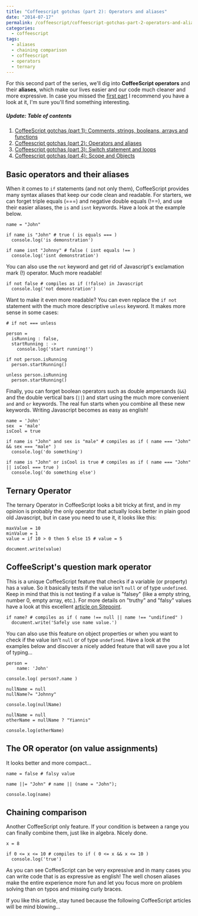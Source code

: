 ```yaml
---
title: "Coffeescript gotchas (part 2): Operators and aliases"
date: "2014-07-17"
permalink: /coffeescript/coffeescript-gotchas-part-2-operators-and-aliases/
categories:
  - coffeescript
tags:
  - aliases
  - chaining comparison
  - coffeescript
  - operators
  - ternary
---
```


For this second part of the series, we'll dig into **CoffeeScript operators** and their **aliases**, which make our lives easier and our code much cleaner and more expressive. In case you missed the [first part](http://phrappe.com/coffeescript/coffeescript-gotchas-part-1-comments-strings-booleans-arrays-and-functions/ "CoffeeScript gotchas (part 1): Comments, strings, booleans, arrays and functions") I recommend you have a look at it, I'm sure you'll find something interesting.

##### Update: Table of contents

1. [CoffeeScript gotchas (part 1): Comments, strings, booleans, arrays and functions](http://phrappe.com/coffeescript/coffeescript-gotchas-part-1-comments-strings-booleans-arrays-and-functions/)
2. [Coffeescript gotchas (part 2): Operators and aliases](http://phrappe.com/coffeescript/coffeescript-gotchas-part-2-operators-and-aliases/)
3. [Coffeescript gotchas (part 3): Switch statement and loops](http://phrappe.com/coffeescript/coffeescript-gotchas-part-3-switch-statement-and-loops/)
4. [Coffeescript gotchas (part 4): Scope and Objects](http://phrappe.com/coffeescript/coffeescript-gotchas-part-4-scope-and-objects/)

## Basic operators and their aliases

When it comes to `if` statements (and not only them), CoffeeScript provides many syntax aliases that keep our code clean and readable. For starters, we can forget triple equals (===) and negative double equals (!==), and use their easier aliases, the `is` and `isnt` keywords. Have a look at the example below.

```
name = "John"

if name is "John" # true ( is equals === )
  console.log('is demonstration')

if name isnt "Johnny" # false ( isnt equals !== )
  console.log('isnt demonstration')
```

You can also use the `not` keyword and get rid of Javascript's exclamation mark (!) operator. Much more readable!

```
if not false # compiles as if (!false) in Javascript
  console.log('not demonstration')
```

Want to make it even more readable? You can even replace the `if not` statement with the much more descriptive `unless` keyword. It makes more sense in some cases:

```
# if not === unless

person =
  isRunning : false,
  startRunning : ->
  	console.log('start running!')

if not person.isRunning
  person.startRunning()

unless person.isRunning
  person.startRunning()
```

Finally, you can forget boolean operators such as double ampersands (`&&`) and the double vertical bars (`||`) and start using the much more convenient `and` and `or` keywords. The real fun starts when you combine all these new keywords. Writing Javascript becomes as easy as english!

```
name = 'John'
sex  = 'male'
isCool = true

if name is "John" and sex is "male" # compiles as if ( name === "John" && sex === "male" )
  console.log('do something')

if name is "John" or isCool is true # compiles as if ( name === "John" || isCool === true )
  console.log('do something else')
```

## Ternary Operator

The ternary Operator in CoffeeScript looks a bit tricky at first, and in my opinion is probably the only operator that actually looks better in plain good old Javascript, but in case you need to use it, it looks like this:

```
maxValue = 10
minValue = 1
value = if 10 > 0 then 5 else 15 # value = 5

document.write(value)
```

## CoffeeScript's question mark operator

This is a unique CoffeeScript feature that checks if a variable (or property) has a value. So it basically tests if the value isn't `null` or of type `undefined`. Keep in mind that this is not testing if a value is "falsey" (like a empty string, number 0, empty array, etc.). For more details on "truthy" and "falsy" values have a look at this excellent [article on Sitepoint](http://www.sitepoint.com/javascript-truthy-falsy/ "Truthy and Falsy: When All is Not Equal in JavaScript").

```
if name? # compiles as if ( name !== null || name !== "undifined" )
  document.write('Safely use name value.')
```

You can also use this feature on object properties or when you want to check if the value isn't `null` or of type `undefined`. Have a look at the examples below and discover a nicely added feature that will save you a lot of typing...

```
person =
	name: 'John'

console.log( person?.name )

nullName = null
nullName?= "Johnny"

console.log(nullName)

nullName = null
otherName = nullName ? "Yiannis"

console.log(otherName)
```

## The OR operator (on value assignments)

It looks better and more compact...

```
name = false # falsy value

name ||= "John" # name || (name = "John");

console.log(name)
```

## Chaining comparison

Another CoffeeScript only feature. If your condition is between a range you can finally combine them, just like in algebra. Nicely done.

```
x = 8

if 0 <= x <= 10 # compiles to if ( 0 <= x && x <= 10 )
  console.log('true')
```

As you can see CoffeeScript can be very expressive and in many cases you can write code that is as expressive as english! The well chosen aliases make the entire experience more fun and let you focus more on problem solving than on typos and missing curly braces.

If you like this article, stay tuned because the following CoffeeScript articles will be mind blowing...
